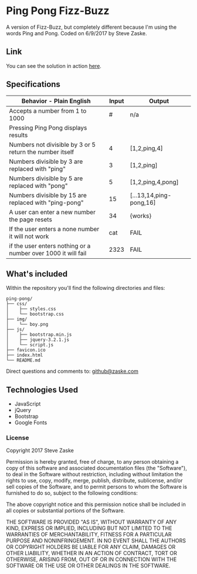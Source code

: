 # Ping Pong Fizz-Buzz
A version of Fizz-Buzz, but completely different because I'm using the words Ping and Pong. Coded on 6/9/2017 by Steve Zaske.

## Link
You can see the solution in action [here](https://epicodus-sz.github.io/ping-pong/).

## Specifications

|Behavior - Plain English|Input|Output|
|---|---|---|
|Accepts a number from 1 to 1000|#|n/a|
|Pressing Ping Pong displays results|||
|Numbers not divisible by 3 or 5 return the number itself|4|[1,2,ping,4]|
|Numbers divisible by 3 are replaced with "ping"|3|[1,2,ping]|
|Numbers divisible by 5 are replaced with "pong"|5|[1,2,ping,4,pong]|
|Numbers divisible by 15 are replaced with "ping-pong"|15|[...13,14,ping-pong,16]|
|A user can enter a new number the page resets|34|{works}|
|If the user enters a none number it will not work|cat|FAIL|
|if the user enters nothing or a number over 1000 it will fail|2323|FAIL|


## What's included
Within the repository you'll find the following directories and files:

```
ping-pong/
├── css/
│    ├── styles.css
│    └── bootstrap.css
├── img/
│    └── boy.png
├── js/
│    ├── bootstrap.min.js
│    ├── jquery-3.2.1.js
│    └── script.js
├── favicon.ico
├── index.html
└── README.md
```

Direct questions and comments to: [github@zaske.com](mailto:github@zaske.com)

## Technologies Used
* JavaScript
* jQuery
* Bootstrap
* Google Fonts

### License
Copyright 2017 Steve Zaske

Permission is hereby granted, free of charge, to any person obtaining a copy of this software and associated documentation files (the "Software"), to deal in the Software without restriction, including without limitation the rights to use, copy, modify, merge, publish, distribute, sublicense, and/or sell copies of the Software, and to permit persons to whom the Software is furnished to do so, subject to the following conditions:

The above copyright notice and this permission notice shall be included in all copies or substantial portions of the Software.

THE SOFTWARE IS PROVIDED "AS IS", WITHOUT WARRANTY OF ANY KIND, EXPRESS OR IMPLIED, INCLUDING BUT NOT LIMITED TO THE WARRANTIES OF MERCHANTABILITY, FITNESS FOR A PARTICULAR PURPOSE AND NONINFRINGEMENT. IN NO EVENT SHALL THE AUTHORS OR COPYRIGHT HOLDERS BE LIABLE FOR ANY CLAIM, DAMAGES OR OTHER LIABILITY, WHETHER IN AN ACTION OF CONTRACT, TORT OR OTHERWISE, ARISING FROM, OUT OF OR IN CONNECTION WITH THE SOFTWARE OR THE USE OR OTHER DEALINGS IN THE SOFTWARE.
